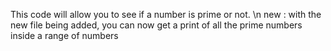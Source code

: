 This code will allow you to see if a number is prime or not. \n
new : with the new file being added, you can now get a print of all the prime numbers inside a range of numbers
